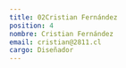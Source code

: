 ```yaml
---
title: 02Cristian Fernández
position: 4
nombre: Cristian Fernández
email: cristian@2811.cl
cargo: Diseñador
---
```


